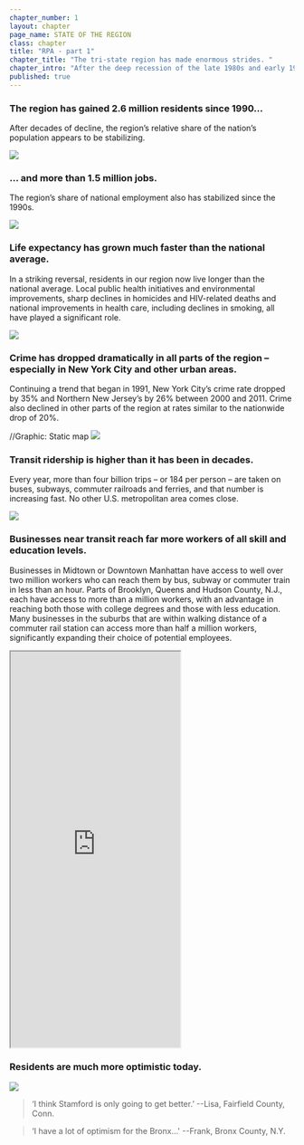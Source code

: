 ```yaml
---
chapter_number: 1
layout: chapter
page_name: STATE OF THE REGION
class: chapter
title: "RPA - part 1"
chapter_title: "The tri-state region has made enormous strides. "
chapter_intro: "After the deep recession of the late 1980s and early 1990s, the tri-state region has bounced back. People are choosing to live here and the economy is flourishing. New York City is now one of the safest big cities in the nation. Public health has improved, as has quality of life.  A number of global trends have fueled this renaissance, from economic changes that favor places with large concentrations of highly educated workers to demographic changes that make walkable, transit-oriented communities more desirable. Intentional policy choices, some made decades ago, have allowed the region to capitalize on these trends and lead an international urban revival."
published: true
---
```


### The region has gained 2.6 million residents since 1990…

After decades of decline, the region’s relative share of the nation’s population appears to be stabilizing.

<img src="/rpa/media/Population.png" class="img-responsive" />

### … and more than 1.5 million jobs.

The region’s share of national employment also has stabilized since the 1990s.

<img src="/rpa/media/Employment.png" class="img-responsive" />

### Life expectancy has grown much faster than the national average.

In a striking reversal, residents in our region now live longer than the national average. Local public health initiatives and environmental improvements, sharp declines in homicides and HIV-related deaths and national improvements in health care, including declines in smoking, all have played a significant role.

<img src="/rpa/media/Life expectancy.png" class="img-responsive" />

### Crime has dropped dramatically in all parts of the region – especially in New York City and other urban areas.
Continuing a trend that began in 1991, New York City’s crime rate dropped by 35% and Northern New Jersey’s by 26% between 2000 and 2011. Crime also declined in other parts of the region at rates similar to the nationwide drop of 20%.

//Graphic: Static map
<img src="/rpa/media/Crime.png" class="img-responsive" />

### Transit ridership is higher than it has been in decades.
Every year, more than four billion trips – or 184 per person – are taken on buses, subways, commuter railroads and ferries, and that number is increasing fast. No other U.S. metropolitan area comes close.

<img src="/rpa/media/Transit.png" class="img-responsive" />

### Businesses near transit reach far more workers of all skill and education levels.
Businesses in Midtown or Downtown Manhattan have access to well over two million workers who can reach them by bus, subway or commuter train in less than an hour. Parts of Brooklyn, Queens and Hudson County, N.J., each have access to more than a million workers, with an advantage in reaching both those with college degrees and those with less education. Many businesses in the suburbs that are within walking distance of a commuter rail station can access more than half a million workers, significantly expanding their choice of potential employees.

<iframe src="http://rpa.conveyal.com/workforce" class="wrap-map" height="700"></iframe>


### Residents are much more optimistic today.

<img src="/rpa/media/Optimism.png" class="img-responsive" />


> ‘I think Stamford is only going to get better.’
--Lisa, Fairfield County, Conn.

> ‘I have a lot of optimism for the Bronx…'
--Frank, Bronx County, N.Y.
